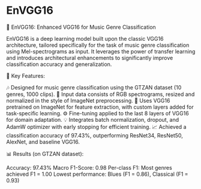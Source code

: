 # EnVGG16
🎵 EnVGG16: Enhanced VGG16 for Music Genre Classification

EnVGG16 is a deep learning model built upon the classic VGG16 architecture, tailored specifically for the task of music genre classification using Mel-spectrograms as input. It leverages the power of transfer learning and introduces architectural enhancements to significantly improve classification accuracy and generalization.

📌 Key Features:

🎶 Designed for music genre classification using the GTZAN dataset (10 genres, 1000 clips).
🎨 Input data consists of RGB spectrograms, resized and normalized in the style of ImageNet preprocessing.
🧠 Uses VGG16 pretrained on ImageNet for feature extraction, with custom layers added for task-specific learning.
⚙️ Fine-tuning applied to the last 8 layers of VGG16 for domain adaptation.
💡 Integrates batch normalization, dropout, and AdamW optimizer with early stopping for efficient training.
📈 Achieved a classification accuracy of 97.43%, outperforming ResNet34, ResNet50, AlexNet, and baseline VGG16.

📊 Results (on GTZAN dataset):

Accuracy:	97.43%
Macro F1-Score: 0.98
Per-class F1: Most genres achieved F1 = 1.00
Lowest performance: Blues (F1 = 0.86), Classical (F1 = 0.93)
